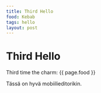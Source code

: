 ```yaml
---
title: Third Hello
food: Kebab
tags: hello
layout: post
---
```


# Third Hello

Third time the charm: {{ page.food }}
<!--more-->

Tässä on hyvä mobiilieditorikin. 
